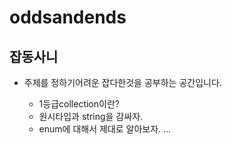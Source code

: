 # oddsandends

## 잡동사니

- 주제를 정하기어려운 잡다한것을 공부하는 공간입니다.

    - 1등급collection이란?
    - 원시타입과 string을 감싸자.
    - enum에 대해서 제대로 알아보자.
    ...
